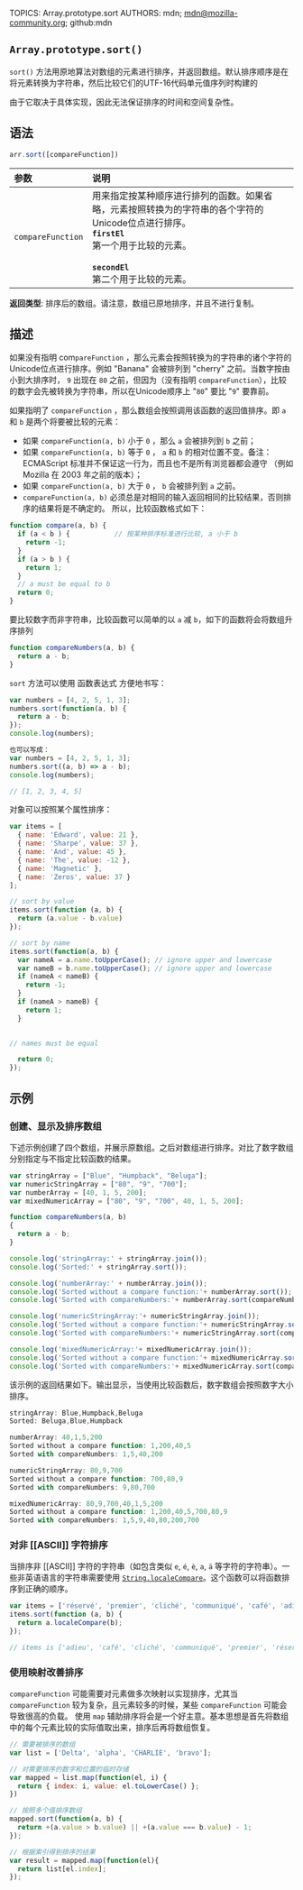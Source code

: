 TOPICS: Array.prototype.sort
AUTHORS: mdn; mdn@mozilla-community.org; github:mdn

## `Array.prototype.sort()`

`sort()` 方法用原地算法对数组的元素进行排序，并返回数组。默认排序顺序是在将元素转换为字符串，然后比较它们的UTF-16代码单元值序列时构建的

由于它取决于具体实现，因此无法保证排序的时间和空间复杂性。

## 语法

```javascript
arr.sort([compareFunction])
```

| 参数 | 说明 |
| :-- | :-- |
| `compareFunction` | 用来指定按某种顺序进行排列的函数。如果省略，元素按照转换为的字符串的各个字符的Unicode位点进行排序。<br>**`firstEl`**<br>第一个用于比较的元素。<br><br>**`secondEl`** <br>第二个用于比较的元素。|

**返回类型**: 排序后的数组。请注意，数组已原地排序，并且不进行复制。

## 描述

如果没有指明 com`pareFunction` ，那么元素会按照转换为的字符串的诸个字符的Unicode位点进行排序。例如 "Banana" 会被排列到 "cherry" 之前。当数字按由小到大排序时，
`9` 出现在 `80` 之前，但因为（没有指明 `compareFunction`），比较的数字会先被转换为字符串，所以在Unicode顺序上 "`80`" 要比 "`9`" 要靠前。

如果指明了 `compareFunction` ，那么数组会按照调用该函数的返回值排序。即 `a` 和 `b` 是两个将要被比较的元素：

- 如果 `compareFunction(a, b)` 小于 `0` ，那么 `a` 会被排列到 `b` 之前；
- 如果 `compareFunction(a, b)` 等于 `0` ， `a` 和 `b` 的相对位置不变。备注： ECMAScript 标准并不保证这一行为，而且也不是所有浏览器都会遵守
（例如 Mozilla 在 2003 年之前的版本）；
- 如果 `compareFunction(a, b)` 大于 `0` ， `b` 会被排列到 `a` 之前。
- `compareFunction(a, b)` 必须总是对相同的输入返回相同的比较结果，否则排序的结果将是不确定的。
所以，比较函数格式如下：

```javascript
function compare(a, b) {
  if (a < b ) {           // 按某种排序标准进行比较, a 小于 b
    return -1;
  }
  if (a > b ) {
    return 1;
  }
  // a must be equal to b
  return 0;
}
```

要比较数字而非字符串，比较函数可以简单的以 `a` 减 `b`，如下的函数将会将数组升序排列

```javascript
function compareNumbers(a, b) {
  return a - b;
}
```

`sort` 方法可以使用 函数表达式 方便地书写：

```javascript
var numbers = [4, 2, 5, 1, 3];
numbers.sort(function(a, b) {
  return a - b;
});
console.log(numbers);

也可以写成：
var numbers = [4, 2, 5, 1, 3];
numbers.sort((a, b) => a - b);
console.log(numbers);

// [1, 2, 3, 4, 5]
```

对象可以按照某个属性排序：

```javascript
var items = [
  { name: 'Edward', value: 21 },
  { name: 'Sharpe', value: 37 },
  { name: 'And', value: 45 },
  { name: 'The', value: -12 },
  { name: 'Magnetic' },
  { name: 'Zeros', value: 37 }
];

// sort by value
items.sort(function (a, b) {
  return (a.value - b.value)
});

// sort by name
items.sort(function(a, b) {
  var nameA = a.name.toUpperCase(); // ignore upper and lowercase
  var nameB = b.name.toUpperCase(); // ignore upper and lowercase
  if (nameA < nameB) {
    return -1;
  }
  if (nameA > nameB) {
    return 1;
  }

  
// names must be equal

  return 0;
});
```

## 示例

### 创建、显示及排序数组

下述示例创建了四个数组，并展示原数组。之后对数组进行排序。对比了数字数组分别指定与不指定比较函数的结果。

```javascript
var stringArray = ["Blue", "Humpback", "Beluga"];
var numericStringArray = ["80", "9", "700"];
var numberArray = [40, 1, 5, 200];
var mixedNumericArray = ["80", "9", "700", 40, 1, 5, 200];

function compareNumbers(a, b)
{
  return a - b;
}

console.log('stringArray:' + stringArray.join());
console.log('Sorted:' + stringArray.sort());

console.log('numberArray:' + numberArray.join());
console.log('Sorted without a compare function:'+ numberArray.sort());
console.log('Sorted with compareNumbers:'+ numberArray.sort(compareNumbers));

console.log('numericStringArray:'+ numericStringArray.join());
console.log('Sorted without a compare function:'+ numericStringArray.sort());
console.log('Sorted with compareNumbers:'+ numericStringArray.sort(compareNumbers));

console.log('mixedNumericArray:'+ mixedNumericArray.join());
console.log('Sorted without a compare function:'+ mixedNumericArray.sort());
console.log('Sorted with compareNumbers:'+ mixedNumericArray.sort(compareNumbers));
```

该示例的返回结果如下。输出显示，当使用比较函数后，数字数组会按照数字大小排序。

```javascript
stringArray: Blue,Humpback,Beluga
Sorted: Beluga,Blue,Humpback

numberArray: 40,1,5,200
Sorted without a compare function: 1,200,40,5
Sorted with compareNumbers: 1,5,40,200

numericStringArray: 80,9,700
Sorted without a compare function: 700,80,9
Sorted with compareNumbers: 9,80,700

mixedNumericArray: 80,9,700,40,1,5,200
Sorted without a compare function: 1,200,40,5,700,80,9
Sorted with compareNumbers: 1,5,9,40,80,200,700
```

### 对非 [[ASCII]] 字符排序

当排序非 [[ASCII]] 字符的字符串（如包含类似 `e`, `é`, `è`, `a`, `ä` 等字符的字符串）。一些非英语语言的字符串需要使用 [`String.localeCompare`](/zh-hans/webfrontend/String.localeCompare)。这个函数可以将函数排序到正确的顺序。

```javascript
var items = ['réservé', 'premier', 'cliché', 'communiqué', 'café', 'adieu'];
items.sort(function (a, b) {
  return a.localeCompare(b);
});

// items is ['adieu', 'café', 'cliché', 'communiqué', 'premier', 'réservé']
```

### 使用映射改善排序

`compareFunction` 可能需要对元素做多次映射以实现排序，尤其当 `compareFunction` 较为复杂，且元素较多的时候，某些 `compareFunction` 可能会导致很高的负载。
使用 `map` 辅助排序将会是一个好主意。基本思想是首先将数组中的每个元素比较的实际值取出来，排序后再将数组恢复。

```javascript
// 需要被排序的数组
var list = ['Delta', 'alpha', 'CHARLIE', 'bravo'];

// 对需要排序的数字和位置的临时存储
var mapped = list.map(function(el, i) {
  return { index: i, value: el.toLowerCase() };
})

// 按照多个值排序数组
mapped.sort(function(a, b) {
  return +(a.value > b.value) || +(a.value === b.value) - 1;
});

// 根据索引得到排序的结果
var result = mapped.map(function(el){
  return list[el.index];
});
```
